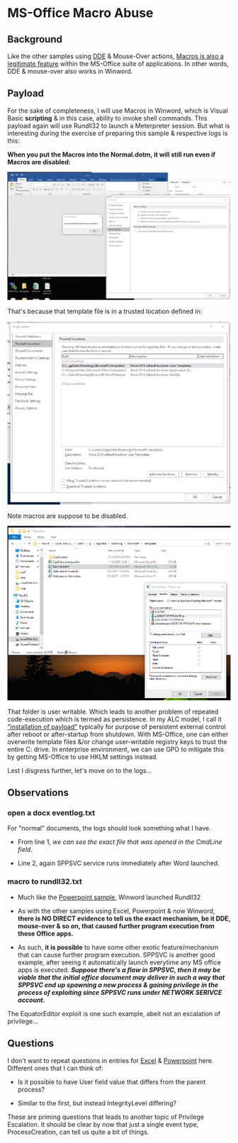# MS-Office Macro Abuse

## Background
Like the other samples using [DDE](https://github.com/jymcheong/SysmonResources/tree/master/6.%20Sample%20Data/stage%202%20(Get%20In)/2.%20run%20payloads/(Type%202)%20Abuse%20MS%20Excel%20DDE) & Mouse-Over actions, [Macros is also a legitimate feature](https://www.ncsc.gov.uk/guidance/macro-security-microsoft-office) within the MS-Office suite of applications. In other words, DDE & mouse-over also works in Winword. 

## Payload
For the sake of completeness, I will use Macros in Winword, which is Visual Basic **scripting** & in this case, ability to invoke shell commands. This payload again will use Rundll32 to launch a Meterpreter session. But what is interesting during the exercise of preparing this sample & respective logs is this:

**When you put the Macros into the Normal.dotm, it will still run even if Macros are disabled:**

![](img/trustsettings.png)

That's because that template file is in a trusted location defined in:

![](img/trustedlocations.png)

Note macros are suppose to be disabled.

![](img/templatepermission.png)

That folder is user writable. Which leads to another problem of repeated code-execution which is termed as persistence. In my ALC model, I call it ["installation of payload"](https://github.com/jymcheong/SysmonResources/tree/master/6.%20Sample%20Data/stage%202%20(Get%20In)/3.%20install%20payloads) typically for purpose of persistent external control after reboot or after-startup from shutdown. With MS-Office, one can either overwrite template files &/or change user-writable registry keys to trust the entire C: drive. In enterprise environment, we can use GPO to mitigate this by getting MS-Office to use HKLM settings instead.

Lest I disgress further, let's move on to the logs...

## Observations
### open a docx eventlog.txt
For "normal" documents, the logs should look something what I have. 

* From line 1, *we can see the exact file that was opened in the CmdLine field*.

* Line 2, again SPPSVC service runs immediately after Word launched.

### macro to rundll32.txt

* Much like the [Powerpoint sample](https://github.com/jymcheong/SysmonResources/tree/master/6.%20Sample%20Data/stage%202%20(Get%20In)/2.%20run%20payloads/(Type%202)%20Abuse%20MS%20PPT%20Mouse-over%20Action), Winword launched Rundll32

* As with the other samples using Excel, Powerpoint & now Winword, **there is NO DIRECT evidence to tell us the exact mechanism, be it DDE, mouse-over & so on, that caused further program execution from these Office apps.** 

* As such, **it is possible** to have some other exotic feature/mechanism that can cause further program execution. SPPSVC is another good example, after seeing it automatically launch everytime any MS office apps is executed. ***Suppose there's a flaw in SPPSVC, then it may be viable that the initial office document may deliver in such a way that SPPSVC end up spawning a new process & gaining privilege in the process of exploiting since SPPSVC runs under NETWORK SERIVCE account.*** 

The EquatorEditor exploit is one such example, abeit not an escalation of privilege...

## Questions
I don't want to repeat questions in entries for [Excel](https://github.com/jymcheong/SysmonResources/tree/master/6.%20Sample%20Data/stage%202%20(Get%20In)/2.%20run%20payloads/(Type%202)%20Abuse%20MS%20Excel%20DDE#questions) & [Powerpoint](https://github.com/jymcheong/SysmonResources/tree/master/6.%20Sample%20Data/stage%202%20(Get%20In)/2.%20run%20payloads/(Type%202)%20Abuse%20MS%20PPT%20Mouse-over%20Action#questions) here. Different ones that I can think of:

* Is it possible to have User field value that differs from the parent process? 

* Similar to the first, but instead IntegrityLevel differing?

These are priming questions that leads to another topic of Privilege Escalation. It should be clear by now that just a single event type, ProcessCreation, can tell us quite a bit of things.